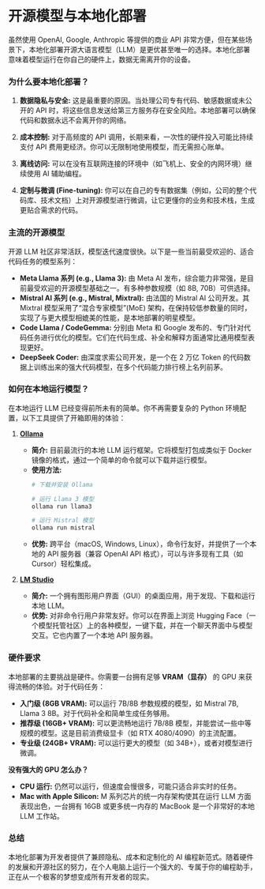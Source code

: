 # 开源模型与本地化部署

虽然使用 OpenAI, Google, Anthropic 等提供的商业 API 非常方便，但在某些场景下，本地化部署开源大语言模型（LLM）是更优甚至唯一的选择。本地化部署意味着模型运行在你自己的硬件上，数据无需离开你的设备。

### 为什么要本地化部署？

1.  **数据隐私与安全:** 这是最重要的原因。当处理公司专有代码、敏感数据或未公开的 API 时，将这些信息发送给第三方服务存在安全风险。本地部署可以确保代码和数据永远不会离开你的网络。

2.  **成本控制:** 对于高频度的 API 调用，长期来看，一次性的硬件投入可能比持续支付 API 费用更经济。你可以无限制地使用模型，而无需担心账单。

3.  **离线访问:** 可以在没有互联网连接的环境中（如飞机上、安全的内网环境）继续使用 AI 辅助编程。

4.  **定制与微调 (Fine-tuning):** 你可以在自己的专有数据集（例如，公司的整个代码库、技术文档）上对开源模型进行微调，让它更懂你的业务和技术栈，生成更贴合需求的代码。

### 主流的开源模型

开源 LLM 社区非常活跃，模型迭代速度很快。以下是一些当前最受欢迎的、适合代码任务的模型系列：

*   **Meta Llama 系列 (e.g., Llama 3):** 由 Meta AI 发布，综合能力非常强，是目前最受欢迎的开源模型基础之一。有多种参数规模（如 8B, 70B）可供选择。
*   **Mistral AI 系列 (e.g., Mistral, Mixtral):** 由法国的 Mistral AI 公司开发。其 Mixtral 模型采用了“混合专家模型”(MoE) 架构，在保持较低参数量的同时，实现了与更大模型相媲美的性能，是本地部署的明星模型。
*   **Code Llama / CodeGemma:** 分别由 Meta 和 Google 发布的、专门针对代码任务进行优化的模型。它们在代码生成、补全和解释方面通常比通用模型表现更好。
*   **DeepSeek Coder:** 由深度求索公司开发，是一个在 2 万亿 Token 的代码数据上训练出来的强大代码模型，在多个代码能力排行榜上名列前茅。

### 如何在本地运行模型？

在本地运行 LLM 已经变得前所未有的简单。你不再需要复杂的 Python 环境配置，以下工具提供了开箱即用的体验：

1.  **[Ollama](https://ollama.com/)**
    *   **简介:** 目前最流行的本地 LLM 运行框架。它将模型打包成类似于 Docker 镜像的格式，通过一个简单的命令就可以下载并运行模型。
    *   **使用方法:**
        ```bash
        # 下载并安装 Ollama

        # 运行 Llama 3 模型
        ollama run llama3

        # 运行 Mistral 模型
        ollama run mistral
        ```
    *   **优势:** 跨平台（macOS, Windows, Linux），命令行友好，并提供了一个本地的 API 服务器（兼容 OpenAI API 格式），可以与许多现有工具（如 Cursor）轻松集成。

2.  **[LM Studio](https://lmstudio.ai/)**
    *   **简介:** 一个拥有图形用户界面（GUI）的桌面应用，用于发现、下载和运行本地 LLM。
    *   **优势:** 对非命令行用户非常友好。你可以在界面上浏览 Hugging Face（一个模型托管社区）上的各种模型，一键下载，并在一个聊天界面中与模型交互。它也内置了一个本地 API 服务器。

### 硬件要求

本地部署的主要挑战是硬件。你需要一台拥有足够 **VRAM（显存）** 的 GPU 来获得流畅的体验。对于代码任务：

*   **入门级 (8GB VRAM):** 可以运行 7B/8B 参数规模的模型，如 Mistral 7B, Llama 3 8B。对于代码补全和简单生成任务够用。
*   **推荐级 (16GB+ VRAM):** 可以更流畅地运行 7B/8B 模型，并能尝试一些中等规模的模型。这是目前消费级显卡（如 RTX 4080/4090）的主流配置。
*   **专业级 (24GB+ VRAM):** 可以运行更大的模型（如 34B+），或者对模型进行微调。

**没有强大的 GPU 怎么办？**

*   **CPU 运行:** 仍然可以运行，但速度会慢很多，可能只适合非实时的任务。
*   **Mac with Apple Silicon:** M 系列芯片的统一内存架构使其在运行 LLM 方面表现出色，一台拥有 16GB 或更多统一内存的 MacBook 是一个非常好的本地 LLM 工作站。

### 总结

本地化部署为开发者提供了兼顾隐私、成本和定制化的 AI 编程新范式。随着硬件的发展和开源社区的努力，在个人电脑上运行一个强大的、专属于你的编程助手，正在从一个极客的梦想变成所有开发者的现实。